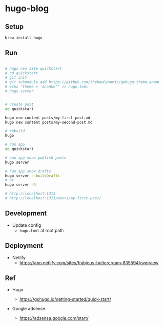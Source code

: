 # hugo-blog

## Setup

```bash
brew install hugo
```

## Run

```bash

# hugo new site quickstart
# cd quickstart
# git init
# git submodule add https://github.com/theNewDynamic/gohugo-theme-ananke.git themes/ananke
# echo "theme = 'ananke'" >> hugo.toml
# hugo server


# create post
cd quickstart

hugo new content posts/my-first-post.md
hugo new content posts/my-second-post.md

# rebuild
hugo

# run app
cd quickstart

# run app show publish posts
hugo server

# run app show drafts
hugo server --buildDrafts
# or
hugo server -D

# http://localhost:1313
# http://localhost:1313/posts/my-first-post/
```

## Development

- Update config
	- `hugo.toml` at root path


## Deployment

- Netlify
	- https://app.netlify.com/sites/frabjous-buttercream-835594/overview

## Ref

- Hugo
	- https://gohugo.io/getting-started/quick-start/

- Google adsense
	- https://adsense.google.com/start/